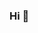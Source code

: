### Hi 👋 

<!-- Great to meet you 🤝 [here's](https://resume.sukoneck.com/) a little about me 📖 and [here's](https://sukoneck.com) a bunch 🔗 -->

